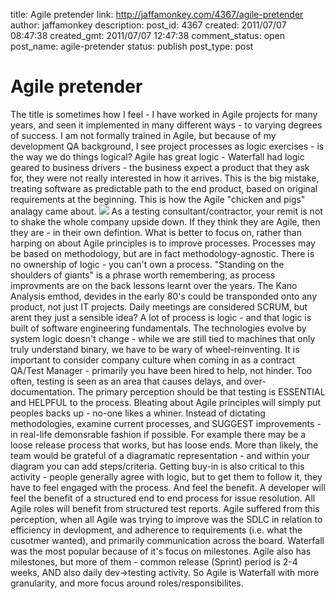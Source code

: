title: Agile pretender
link: http://jaffamonkey.com/4367/agile-pretender
author: jaffamonkey
description: 
post_id: 4367
created: 2011/07/07 08:47:38
created_gmt: 2011/07/07 12:47:38
comment_status: open
post_name: agile-pretender
status: publish
post_type: post

# Agile pretender

The title is sometimes how I feel - I have worked in Agile projects for many years, and seen it implemented in many different ways - to varying degrees of success. I am not formally trained in Agile, but because of my development QA background, I see project processes as logic exercises - is the way we do things logical? Agile has great logic - Waterfall had logic geared to business drivers - the business expect a product that they ask for, they were not really interested in how it arrives. This is the big mistake, treating software as predictable path to the end product, based on original requirements at the beginning. This is how the Agile "chicken and pigs" analagy came about. ![](http://blog.jaffamonkey.com/files/2011/07/080428-scrumtoon.jpg) As a testing consultant/contractor, your remit is not to shake the whole company upside down. If they think they are Agile, then they are - in their own defintion. What is better to focus on, rather than harping on about Agile principles is to improve processes. Processes may be based on methodology, but are in fact methodology-agnostic. There is no ownership of logic - you can't own a process. "Standing on the shoulders of giants" is a phrase worth remembering, as process improvments are on the back lessons learnt over the years. The Kano Analysis emthod, devides in the early 80's could be transponded onto any product, not just IT projects. Daily meetings are considered SCRUM, but arent they just a sensible idea? A lot of process is logic - and that logic is built of software engineering fundamentals. The technologies evolve by system logic doesn't change - while we are still tied to machines that only truly understand binary, we have to be wary of wheel-reinventing. It is important to consider company culture when coming in as a contract QA/Test Manager - primarily you have been hired to help, not hinder. Too often, testing is seen as an area that causes delays, and over-documentation. The primary perception should be that testing is ESSENTIAL and HELPFUL to the process. Bleating about Agile principles will simply put peoples backs up - no-one likes a whiner. Instead of dictating methodologies, examine current processes, and SUGGEST improvements - in real-life demonsrable fashion if possible. For example there may be a loose release process that works, but has loose ends. More than likely, the team would be grateful of a diagramatic representation - and within your diagram you can add steps/criteria. Getting buy-in is also critical to this activity - people generally agree with logic, but to get them to follow it, they have to feel engaged with the process. And feel the benefit. A developer will feel the benefit of a structured end to end process for issue resolution. All Agile roles will benefit from structured test reports. Agile suffered from this perception, when all Agile was trying to improve was the SDLC in relation to efficiency in devlopment, and adherence to requirements (i.e. what the cusotmer wanted), and primarily communication across the board. Waterfall was the most popular because of it's focus on milestones. Agile also has milestones, but more of them - common release (Sprint) period is 2-4 weeks, AND also daily dev->testing activity. So Agile is Waterfall with more granularity, and more focus around roles/responsibilites.